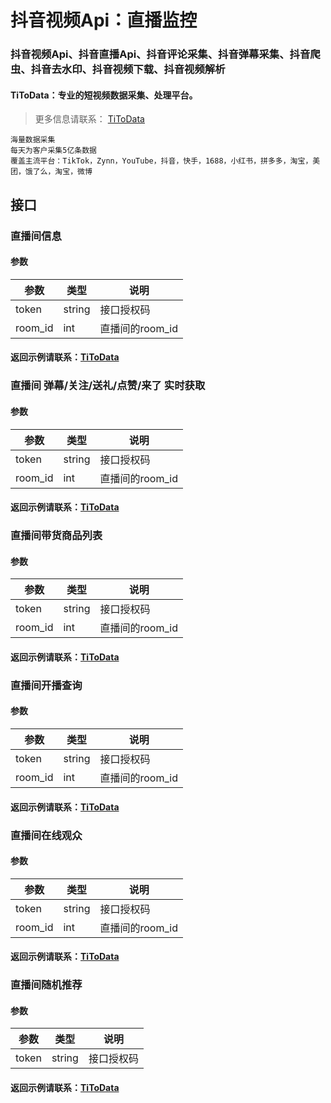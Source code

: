 # 抖音视频Api：直播监控


### 抖音视频Api、抖音直播Api、抖音评论采集、抖音弹幕采集、抖音爬虫、抖音去水印、抖音视频下载、抖音视频解析

#### TiToData：专业的短视频数据采集、处理平台。
> 更多信息请联系： [TiToData](https://www.titodata.com/about?from=shipinapi)
```
海量数据采集
每天为客户采集5亿条数据
覆盖主流平台：TikTok，Zynn，YouTube，抖音，快手，1688，小红书，拼多多，淘宝，美团，饿了么，淘宝，微博

```


## 接口

### 直播间信息

#### 参数
| 参数 | 类型 | 说明 |
| --- | --- | --- |
| token | string | 接口授权码 |
| room_id | int | 直播间的room_id |

#### 返回示例请联系：[TiToData](https://www.titodata.com/about?from=zhiboapi)



### 直播间 弹幕/关注/送礼/点赞/来了 实时获取

#### 参数
| 参数 | 类型 | 说明 |
| --- | --- | --- |
| token | string | 接口授权码 |
| room_id | int | 直播间的room_id |


#### 返回示例请联系：[TiToData](https://www.titodata.com/about?from=zhiboapi)


### 直播间带货商品列表

#### 参数
| 参数 | 类型 | 说明 |
| --- | --- | --- |
| token | string | 接口授权码 |
| room_id | int | 直播间的room_id |


#### 返回示例请联系：[TiToData](https://www.titodata.com/about?from=zhiboapi)


### 直播间开播查询

#### 参数
| 参数 | 类型 | 说明 |
| --- | --- | --- |
| token | string | 接口授权码 |
| room_id | int | 直播间的room_id |


#### 返回示例请联系：[TiToData](https://www.titodata.com/about?from=zhiboapi)


### 直播间在线观众

#### 参数
| 参数 | 类型 | 说明 |
| --- | --- | --- |
| token | string | 接口授权码 |
| room_id | int | 直播间的room_id |


#### 返回示例请联系：[TiToData](https://www.titodata.com/about?from=zhiboapi)


### 直播间随机推荐

#### 参数
| 参数 | 类型 | 说明 |
| --- | --- | --- |
| token | string | 接口授权码 |


#### 返回示例请联系：[TiToData](https://www.titodata.com/about?from=zhiboapi)
